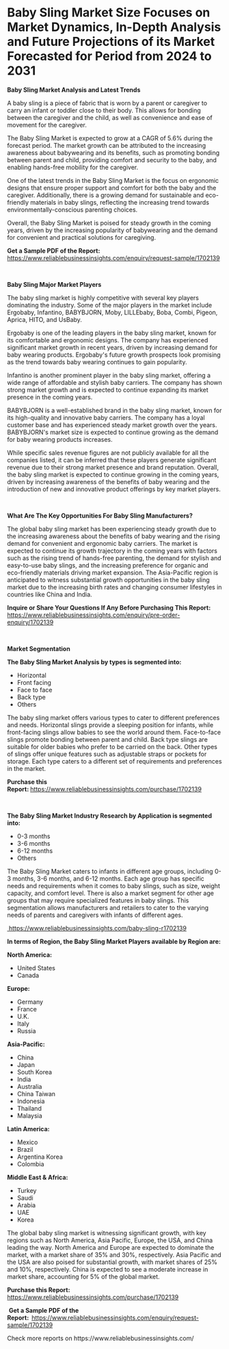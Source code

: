 <p><h1>Baby Sling Market Size Focuses on Market Dynamics, In-Depth Analysis and Future Projections of its Market Forecasted for Period from 2024 to 2031</h1></p><p><strong>Baby Sling Market Analysis and Latest Trends</strong></p>
<p><p>A baby sling is a piece of fabric that is worn by a parent or caregiver to carry an infant or toddler close to their body. This allows for bonding between the caregiver and the child, as well as convenience and ease of movement for the caregiver.</p><p>The Baby Sling Market is expected to grow at a CAGR of 5.6% during the forecast period. The market growth can be attributed to the increasing awareness about babywearing and its benefits, such as promoting bonding between parent and child, providing comfort and security to the baby, and enabling hands-free mobility for the caregiver.</p><p>One of the latest trends in the Baby Sling Market is the focus on ergonomic designs that ensure proper support and comfort for both the baby and the caregiver. Additionally, there is a growing demand for sustainable and eco-friendly materials in baby slings, reflecting the increasing trend towards environmentally-conscious parenting choices.</p><p>Overall, the Baby Sling Market is poised for steady growth in the coming years, driven by the increasing popularity of babywearing and the demand for convenient and practical solutions for caregiving.</p></p>
<p><strong>Get a Sample PDF of the Report:&nbsp;</strong> <a href="https://www.reliablebusinessinsights.com/enquiry/request-sample/1702139">https://www.reliablebusinessinsights.com/enquiry/request-sample/1702139</a></p>
<p>&nbsp;</p>
<p><strong>Baby Sling Major Market Players</strong></p>
<p><p>The baby sling market is highly competitive with several key players dominating the industry. Some of the major players in the market include Ergobaby, Infantino, BABYBJORN, Moby, LILLEbaby, Boba, Combi, Pigeon, Aprica, HITO, and UsBaby.</p><p>Ergobaby is one of the leading players in the baby sling market, known for its comfortable and ergonomic designs. The company has experienced significant market growth in recent years, driven by increasing demand for baby wearing products. Ergobaby's future growth prospects look promising as the trend towards baby wearing continues to gain popularity.</p><p>Infantino is another prominent player in the baby sling market, offering a wide range of affordable and stylish baby carriers. The company has shown strong market growth and is expected to continue expanding its market presence in the coming years.</p><p>BABYBJORN is a well-established brand in the baby sling market, known for its high-quality and innovative baby carriers. The company has a loyal customer base and has experienced steady market growth over the years. BABYBJORN's market size is expected to continue growing as the demand for baby wearing products increases.</p><p>While specific sales revenue figures are not publicly available for all the companies listed, it can be inferred that these players generate significant revenue due to their strong market presence and brand reputation. Overall, the baby sling market is expected to continue growing in the coming years, driven by increasing awareness of the benefits of baby wearing and the introduction of new and innovative product offerings by key market players.</p></p>
<p>&nbsp;</p>
<p><strong>What Are The Key Opportunities For Baby Sling Manufacturers?</strong></p>
<p><p>The global baby sling market has been experiencing steady growth due to the increasing awareness about the benefits of baby wearing and the rising demand for convenient and ergonomic baby carriers. The market is expected to continue its growth trajectory in the coming years with factors such as the rising trend of hands-free parenting, the demand for stylish and easy-to-use baby slings, and the increasing preference for organic and eco-friendly materials driving market expansion. The Asia-Pacific region is anticipated to witness substantial growth opportunities in the baby sling market due to the increasing birth rates and changing consumer lifestyles in countries like China and India.</p></p>
<p><strong>Inquire or Share Your Questions If Any Before Purchasing This Report:</strong> <a href="https://www.reliablebusinessinsights.com/enquiry/pre-order-enquiry/1702139">https://www.reliablebusinessinsights.com/enquiry/pre-order-enquiry/1702139</a></p>
<p>&nbsp;</p>
<p><strong>Market Segmentation</strong></p>
<p><strong>The Baby Sling Market Analysis by types is segmented into:</strong></p>
<p><ul><li>Horizontal</li><li>Front facing</li><li>Face to face</li><li>Back type</li><li>Others</li></ul></p>
<p><p>The baby sling market offers various types to cater to different preferences and needs. Horizontal slings provide a sleeping position for infants, while front-facing slings allow babies to see the world around them. Face-to-face slings promote bonding between parent and child. Back type slings are suitable for older babies who prefer to be carried on the back. Other types of slings offer unique features such as adjustable straps or pockets for storage. Each type caters to a different set of requirements and preferences in the market.</p></p>
<p><strong>Purchase this Report:&nbsp;</strong><a href="https://www.reliablebusinessinsights.com/purchase/1702139">https://www.reliablebusinessinsights.com/purchase/1702139</a></p>
<p>&nbsp;</p>
<p><strong>The Baby Sling Market Industry Research by Application is segmented into:</strong></p>
<p><ul><li>0-3 months</li><li>3-6 months</li><li>6-12 months</li><li>Others</li></ul></p>
<p><p>The Baby Sling Market caters to infants in different age groups, including 0-3 months, 3-6 months, and 6-12 months. Each age group has specific needs and requirements when it comes to baby slings, such as size, weight capacity, and comfort level. There is also a market segment for other age groups that may require specialized features in baby slings. This segmentation allows manufacturers and retailers to cater to the varying needs of parents and caregivers with infants of different ages.</p></p>
<p><a href="https://www.reliablebusinessinsights.com/baby-sling-r1702139">&nbsp;https://www.reliablebusinessinsights.com/baby-sling-r1702139</a></p>
<p><strong>In terms of Region, the Baby Sling Market Players available by Region are:</strong></p>
<p>
    <p> <strong> North America: </strong>
        <ul>
            <li>United States</li>
            <li>Canada</li>
        </ul>
        </p> 
    <p> <strong> Europe: </strong>
        <ul>
            <li>Germany</li>
            <li>France</li>
            <li>U.K.</li>
            <li>Italy</li>
            <li>Russia</li>
        </ul>
        </p> 
    <p> <strong> Asia-Pacific: </strong>
        <ul>
            <li>China</li>
            <li>Japan</li>
            <li>South Korea</li>
            <li>India</li>
            <li>Australia</li>
            <li>China Taiwan</li>
            <li>Indonesia</li>
            <li>Thailand</li>
            <li>Malaysia</li>
        </ul>
        </p> 
    <p> <strong> Latin America: </strong>
        <ul>
            <li>Mexico</li>
            <li>Brazil</li>
            <li>Argentina Korea</li>
            <li>Colombia</li>
        </ul>
        </p> 
    <p> <strong> Middle East & Africa: </strong>
        <ul>
            <li>Turkey</li>
            <li>Saudi</li>
            <li>Arabia</li>
            <li>UAE</li>
            <li>Korea</li>
        </ul>
    </p>
    </p>
<p><p>The global baby sling market is witnessing significant growth, with key regions such as North America, Asia Pacific, Europe, the USA, and China leading the way. North America and Europe are expected to dominate the market, with a market share of 35% and 30%, respectively. Asia Pacific and the USA are also poised for substantial growth, with market shares of 25% and 10%, respectively. China is expected to see a moderate increase in market share, accounting for 5% of the global market.</p></p>
<p><strong>Purchase this Report: </strong><a href="https://www.reliablebusinessinsights.com/purchase/1702139">https://www.reliablebusinessinsights.com/purchase/1702139</a></p>
<p>&nbsp;<strong>Get a Sample PDF of the Report:&nbsp;&nbsp;</strong><a href="https://www.reliablebusinessinsights.com/enquiry/request-sample/1702139">https://www.reliablebusinessinsights.com/enquiry/request-sample/1702139</a></p>
<p><strong></strong></p>
<p>Check more reports on https://www.reliablebusinessinsights.com/</p>